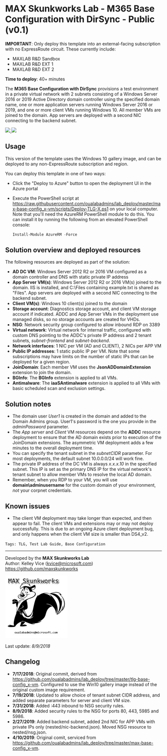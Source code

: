 ﻿# MAX Skunkworks Lab - M365 Base Configuration with DirSync - Public (v0.1)

**IMPORTANT**: Only deploy this template into an external-facing subscription with no ExpressRoute circuit. These currently include:

+ MAXLAB R&D Sandbox
+ MAXLAB R&D EXT 1
+ MAXLAB R&D EXT 2

**Time to deploy**: 40+ minutes

The **M365 Base Configuration with DirSync** provisions a test environment in a private virtual network with 2 subnets consisting of a Windows Server 2016 or 2019 Active Directory domain controller using the specified domain name, one or more application servers running Windows Server 2016 or 2019, and one or more client VMs running Windows 10. All member VMs are joined to the domain. App servers are deployed with a second NIC connecting to the backend subnet.

<a href="https://portal.azure.com/#create/Microsoft.Template/uri/https%3A%2F%2Fraw.githubusercontent.com%2Foualabadmins%2Flab_deploy%2Fkv-spmi%2Fmax-base-config_x-vm%2Fazuredeploy.json" target="_blank">
<img src="http://azuredeploy.net/deploybutton.png"/>
</a>
<a href="http://armviz.io/#/?load=https%3A%2F%2Fraw.githubusercontent.com%2Foualabadmins%2Flab_deploy%2Fmaster%2Fmax-base-config_x-vm%2Fazuredeploy.json" target="_blank">
<img src="http://armviz.io/visualizebutton.png"/>
</a>

## Usage

This version of the template uses the Windows 10 gallery image, and can be deployed to any non-ExpressRoute subscription and region.

You can deploy this template in one of two ways:

+ Click the "Deploy to Azure" button to open the deployment UI in the Azure portal
+ Execute the PowerShell script at https://raw.githubusercontent.com/oualabadmins/lab_deploy/master/max-base-config_x-vm/scripts/Deploy-TLG-X.ps1 on your local computer. Note that you'll need the AzureRM PowerShell module to do this. You can install it by running the following from an elevated PowerShell console:

    ```PowerShell
    Install-Module AzureRM -Force
    ```

## Solution overview and deployed resources

The following resources are deployed as part of the solution:

+ **AD DC VM**: Windows Server 2012 R2 or 2016 VM configured as a domain controller and DNS with static private IP address
+ **App Server VM(s)**: Windows Server 2012 R2 or 2016 VM(s) joined to the domain. IIS is installed, and C:\Files containing example.txt is shared as "Files". App servers are deployed with a second NIC connecting to the backend subnet.
+ **Client VM(s)**: Windows 10 client(s) joined to the domain
+ **Storage account**: Diagnostics storage account, and client VM storage account if indicated. ADDC and App Server VMs in the deployment use managed disks, so no storage accounts are created for VHDs.
+ **NSG**: Network security group configured to allow inbound RDP on 3389
+ **Virtual network**: Virtual network for internal traffic, configured with custom DNS pointing to the ADDC's private IP address and 2 tenant subnets, _subnet-frontend_ and _subnet-backend_.
+ **Network interfaces**: 1 NIC per VM (AD and CLIENT), 2 NICs per APP VM
+ **Public IP addresses**: 1 static public IP per VM. Note that some subscriptions may have limits on the number of static IPs that can be deployed for a given region.
+ **JoinDomain**: Each member VM uses the **JsonADDomainExtension** extension to join the domain.
+ **BGInfo**: The **BGInfo** extension is applied to all VMs.
+ **Antimalware**: The **iaaSAntimalware** extension is applied to all VMs with basic scheduled scan and exclusion settings.

## Solution notes

+ The domain user *User1* is created in the domain and added to the Domain Admins group. User1's password is the one you provide in the *adminPassword* parameter.
+ The *App server* and *Client* VM resources depend on the **ADDC** resource deployment to ensure that the AD domain exists prior to execution of the JoinDomain extensions. The asymmetric VM deployment adds a few minutes to the overall deployment time.
+ You can specify the tenant subnet in the *subnetCIDR* parameter. For most deployments, the default subnet 10.0.0.0/24 will work fine.
+ The private IP address of the DC VM is always *x.x.x.10* in the specified subnet. This IP is set as the primary DNS IP for the virtual network's tenant subnet to allow member VMs to resolve the local AD domain.
+ Remember, when you RDP to your VM, you will use **domain\adminusername** for the custom domain of your environment, _not_ your corpnet credentials.

## Known issues

+ The client VM deployment may take longer than expected, and then appear to fail. The client VMs and extensions may or may not deploy successfully. This is due to an ongoing Azure client deployment bug, and only happens when the client VM size is smaller than DS4_v2.

`Tags: TLG, Test Lab Guide, Base Configuration`
___
Developed by the **MAX Skunkworks Lab**  
Author: Kelley Vice (kvice@microsoft.com)  
https://github.com/maxskunkworks

![alt text](images/maxskunkworkslogo-small.jpg "MAX Skunkworks")

Last update: _8/9/2018_

## Changelog

+ **7/17/2018**: Original commit, derived from https://github.com/oualabadmins/lab_deploy/tree/master/tlg-base-config_x-vm. Configured to use the Win10 gallery image instead of the original custom image requirement.
+ **7/19/2018**: Updated to allow choice of tenant subnet CIDR address, and added separate parameters for server and client VM size.
+ **7/31/2018**: Added :443 inbound to NSG security rules.
+ **8/9/2018**:  Added security rules to the NSG for ports 80, 443, 5985 and 5986.
+ **2/27/2019**: Added backend subnet, added 2nd NIC for APP VMs with private IPs only (nested/nic-backend.json). Moved NSG resource to nested/nsg.json.
+ **4/10/2019**: Original comit, serviced from https://github.com/oualabadmins/lab_deploy/tree/master/max-base-config_x-vm.